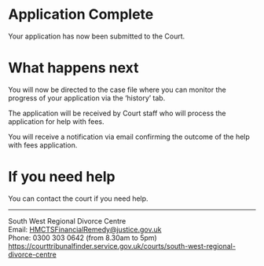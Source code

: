 # Application Complete
Your application has now been submitted to the Court.

# What happens next
You will now be directed to the case file where you can monitor the progress of your application via the ‘history’ tab. 

The application will be received by Court staff who will process the application for help with fees.

You will receive a notification via email confirming the outcome of the help with fees application.

# If you need help 
You can contact the court if you need help. 
************************************************************
South West Regional Divorce Centre
<br/>Email: HMCTSFinancialRemedy@justice.gov.uk
<br/>Phone: 0300 303 0642 (from 8.30am to 5pm)
<br/>https://courttribunalfinder.service.gov.uk/courts/south-west-regional-divorce-centre